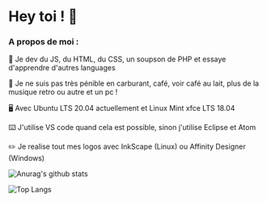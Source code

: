 # Hey toi ! 👋

### A propos de moi :

💪 Je dev du JS, du HTML, du CSS, un soupson de PHP et essaye d'apprendre d'autres languages 

🍵 Je ne suis pas très pénible en carburant, café, voir café au lait, plus de la musique retro ou autre et un pc !

🖥️ Avec Ubuntu LTS 20.04 actuellement et Linux Mint xfce LTS 18.04

⌨️ J'utilise VS code quand cela est possible, sinon j'utilise Eclipse et Atom

✏️ Je realise tout mes logos avec InkScape (Linux) ou Affinity Designer (Windows)

![Anurag's github stats](https://github-readme-stats.vercel.app/api?username=stereo18&show_icons=true&count_private=true)

![Top Langs](https://github-readme-stats.vercel.app/api/top-langs/?username=stereo18&layout=compact)
